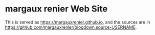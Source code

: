 # margaux renier Web Site

This is served as https://margauxrenier.github.io, and the sources are in https://github.com/margauxrenier/blogdown.source-USERNAME.
